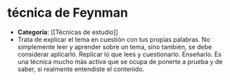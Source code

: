 # técnica de Feynman

- **Categoría**: [[Técnicas de estudio]]
- Trata de explicar el tema en cuestión con tus propias palabras. No simplemente leer y aprender sobre un tema, sino también, se debe considerar aplicarlo. Replicar lo que lees y cuestionarlo. Enseñarlo. Es una técnica mucho más activa que se ocupa de ponerte a prueba y de saber, si realmente entendiste el contenido.
